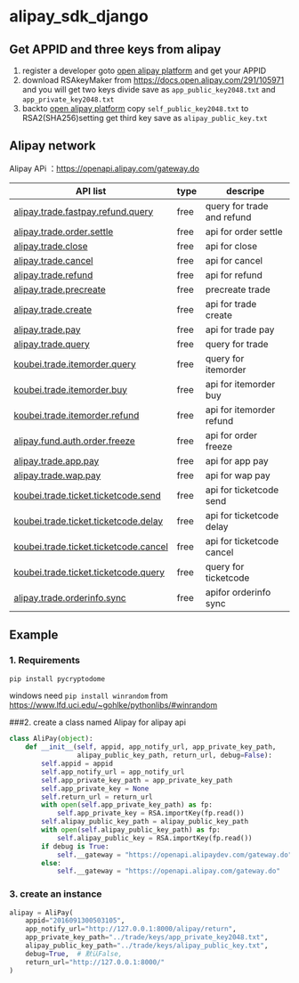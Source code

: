 # alipay_sdk_django

## Get APPID and three keys from alipay

1. register a developer goto [open alipay platform](https://openhome.alipay.com/platform/appDaily.htm)  and get your APPID 
2. download RSAkeyMaker from https://docs.open.alipay.com/291/105971 and you will get two keys divide save as `app_public_key2048.txt` and `app_private_key2048.txt`
3. backto  [open alipay platform](https://openhome.alipay.com/platform/appDaily.htm) copy `self_public_key2048.txt`  to  RSA2(SHA256)setting get third key save as `alipay_public_key.txt` 

## Alipay network

Alipay APi ：https://openapi.alipay.com/gateway.do 

| API list                                                     | type | descripe                   |
| ------------------------------------------------------------ | ---- | ---------------------- |
| [alipay.trade.fastpay.refund.query](https://docs.open.alipay.com/api_1/alipay.trade.fastpay.refund.query) | free | query for trade and refund |
| [alipay.trade.order.settle](https://docs.open.alipay.com/api_1/alipay.trade.order.settle) | free | api for order settle   |
| [alipay.trade.close](https://docs.open.alipay.com/api_1/alipay.trade.close) | free | api for close   |
| [alipay.trade.cancel](https://docs.open.alipay.com/api_1/alipay.trade.cancel) | free | api for cancel   |
| [alipay.trade.refund](https://docs.open.alipay.com/api_1/alipay.trade.refund) | free | api for refund   |
| [alipay.trade.precreate](https://docs.open.alipay.com/api_1/alipay.trade.precreate) | free | precreate trade |
| [alipay.trade.create](https://docs.open.alipay.com/api_1/alipay.trade.create) | free | api for trade create |
| [alipay.trade.pay](https://docs.open.alipay.com/api_1/alipay.trade.pay) | free | api for trade pay  |
| [alipay.trade.query](https://docs.open.alipay.com/api_1/alipay.trade.query) | free | query for trade   |
| [koubei.trade.itemorder.query](https://docs.open.alipay.com/api_1/koubei.trade.itemorder.query) | free | query for itemorder |
| [koubei.trade.itemorder.buy](https://docs.open.alipay.com/api_1/koubei.trade.itemorder.buy) | free | api for itemorder buy   |
| [koubei.trade.itemorder.refund](https://docs.open.alipay.com/api_1/koubei.trade.itemorder.refund) | free | api for itemorder refund   |
| [alipay.fund.auth.order.freeze](https://docs.open.alipay.com/api_1/alipay.fund.auth.order.freeze) | free | api for order freeze       |
| [alipay.trade.app.pay](https://docs.open.alipay.com/api_1/alipay.trade.app.pay) | free | api for app pay  |
| [alipay.trade.wap.pay](https://docs.open.alipay.com/api_1/alipay.trade.wap.pay) | free | api for wap pay  |
| [koubei.trade.ticket.ticketcode.send](https://docs.open.alipay.com/api_1/koubei.trade.ticket.ticketcode.send) | free | api for ticketcode send    |
| [koubei.trade.ticket.ticketcode.delay](https://docs.open.alipay.com/api_1/koubei.trade.ticket.ticketcode.delay) | free | api for ticketcode delay        |
| [koubei.trade.ticket.ticketcode.cancel](https://docs.open.alipay.com/api_1/koubei.trade.ticket.ticketcode.cancel) | free | api for ticketcode cancel      |
| [koubei.trade.ticket.ticketcode.query](https://docs.open.alipay.com/api_1/koubei.trade.ticket.ticketcode.query) | free | query for ticketcode     |
| [alipay.trade.orderinfo.sync](https://docs.open.alipay.com/api_1/alipay.trade.orderinfo.sync) | free | apifor orderinfo sync |

## Example

### 1. Requirements

```python
pip install pycryptodome
```

windows need `pip install winrandom` from https://www.lfd.uci.edu/~gohlke/pythonlibs/#winrandom

###2. create a class named Alipay for alipay api

```python
class AliPay(object):
    def __init__(self, appid, app_notify_url, app_private_key_path,
                 alipay_public_key_path, return_url, debug=False):
        self.appid = appid
        self.app_notify_url = app_notify_url
        self.app_private_key_path = app_private_key_path
        self.app_private_key = None
        self.return_url = return_url
        with open(self.app_private_key_path) as fp:
            self.app_private_key = RSA.importKey(fp.read())
        self.alipay_public_key_path = alipay_public_key_path
        with open(self.alipay_public_key_path) as fp:
            self.alipay_public_key = RSA.importKey(fp.read())
        if debug is True:
            self.__gateway = "https://openapi.alipaydev.com/gateway.do"
        else:
            self.__gateway = "https://openapi.alipay.com/gateway.do"
```

### 3. create an instance

```python
alipay = AliPay(
    appid="2016091300503105",
    app_notify_url="http://127.0.0.1:8000/alipay/return",
    app_private_key_path="../trade/keys/app_private_key2048.txt",
    alipay_public_key_path="../trade/keys/alipay_public_key.txt",  
    debug=True,  # 默认False,
    return_url="http://127.0.0.1:8000/"
)
```







